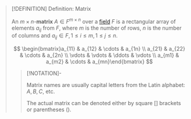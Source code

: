 >[!DEFINITION] Definition: Matrix
>
>An $m\times n$-**matrix** $A \in F^{m \times n}$ over a [field](../../Fields/Field.md) $F$ is a rectangular array of elements $a_{ij}$ from $F$, where $m$ is the number of rows,  $n$ is the number of columns and $a_{ij} \in F, 1 \le i \le m, 1 \le j \le n$.
>
>$$
>\begin{bmatrix}a_{11} & a_{12} & \cdots & a_{1n} \\ a_{21} & a_{22} & \cdots & a_{2n} \\ \vdots & \vdots & \ddots & \vdots \\  a_{m1} & a_{m2} & \cdots & a_{mn}\end{bmatrix}
>$$
>
>>[!NOTATION]-
>>
>>Matrix names are usually capital letters from the Latin alphabet: $A, B, C,$ etc.
>>
>>The actual matrix can be denoted either by square $[]$ brackets or parentheses $()$.
>>
>
